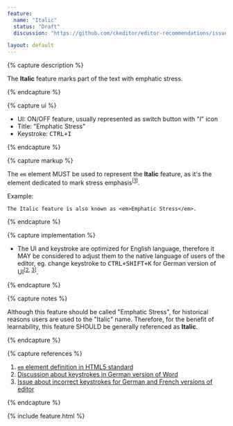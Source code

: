 ```yaml
---
feature:
  name: "Italic"
  status: "Draft"
  discussion: "https://github.com/ckeditor/editor-recommendations/issues/2"

layout: default
---
```


{% capture description %}

The **Italic** feature marks part of the text with emphatic stress.

{% endcapture %}

{% capture ui %}

 * UI: ON/OFF feature, usually represented as switch button with "*I*" icon
 * Title: "Emphatic Stress"
 * Keystroke: <kbd>CTRL+I</kbd>

{% endcapture %}

{% capture markup %}

The `em` element MUST be used to represent the **Italic** feature, as it's the element dedicated to mark stress emphasis<sup>[[1](#ref1)]</sup>.

Example:

```
The Italic feature is also known as <em>Emphatic Stress</em>.
```

{% endcapture %}

{% capture implementation %}

* The UI and keystroke are optimized for English language, therefore it MAY be considered to adjust them to the native language of users of the editor, eg. change keystroke to <kbd>CTRL+SHIFT+K</kbd> for German version of UI<sup>[[2](#ref2), [3](#ref3)]</sup>.

{% endcapture %}

{% capture notes %}

Although this feature should be called "Emphatic Stress", for historical reasons users are used to the "Italic" name.
Therefore, for the benefit of learnability, this feature SHOULD be generally referenced as **Italic**.

{% endcapture %}

{% capture references %}

1. <a id="ref1"></a>[`em` element definition in HTML5 standard](http://www.w3.org/TR/html5/text-level-semantics.html#the-em-element)
2. <a id="ref2"></a>[Discussion about keystrokes in German version of Word](http://dict.leo.org/forum/viewGeneraldiscussion.php?idThread=846089)
3. <a id="ref3"></a>[Issue about incorrect keystrokes for German and French versions of editor](https://jira.atlassian.com/browse/CONF-13567)

{% endcapture %}

{% include feature.html %}
